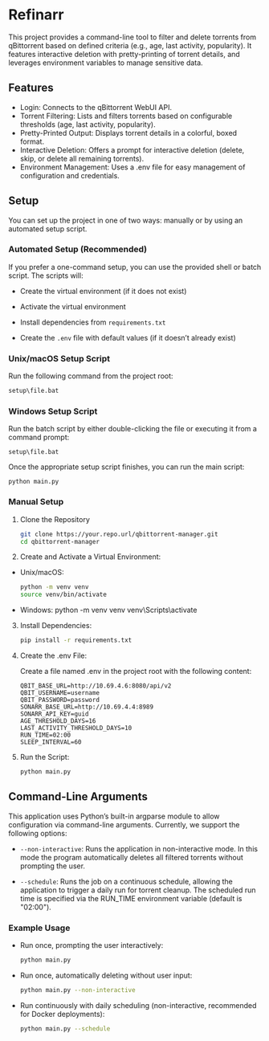# Refinarr

This project provides a command-line tool to filter and delete torrents from qBittorrent based on defined criteria (e.g., age, last activity, popularity). It features interactive deletion with pretty-printing of torrent details, and leverages environment variables to manage sensitive data.

## Features

- Login: Connects to the qBittorrent WebUI API.
- Torrent Filtering: Lists and filters torrents based on configurable thresholds (age, last activity, popularity).
- Pretty-Printed Output: Displays torrent details in a colorful, boxed format.
- Interactive Deletion: Offers a prompt for interactive deletion (delete, skip, or delete all remaining torrents).
- Environment Management: Uses a .env file for easy management of configuration and credentials.

## Setup

You can set up the project in one of two ways: manually or by using an automated setup script.

### Automated Setup (Recommended)
If you prefer a one-command setup, you can use the provided shell or batch script. The scripts will:

- Create the virtual environment (if it does not exist)

- Activate the virtual environment

- Install dependencies from ``requirements.txt``

- Create the ``.env`` file with default values (if it doesn’t already exist)

### Unix/macOS Setup Script
Run the following command from the project root:
````bat 
setup\file.bat
````

### Windows Setup Script

Run the batch script by either double-clicking the file or executing it from a command prompt:
````batch
setup\file.bat
````

Once the appropriate setup script finishes, you can run the main script:
````batch
python main.py
````

### Manual Setup
1. Clone the Repository
    ````bash 
    git clone https://your.repo.url/qbittorrent-manager.git
    cd qbittorrent-manager
    ````
2. Create and Activate a Virtual Environment:

- Unix/macOS:
    ````bash 
    python -m venv venv
    source venv/bin/activate
    ````

- Windows:
python -m venv venv
venv\Scripts\activate

3. Install Dependencies:
    ````bash 
    pip install -r requirements.txt
    ````

4. Create the .env File:

    Create a file named .env in the project root with the following content:

    ````dotenv 
    QBIT_BASE_URL=http://10.69.4.6:8080/api/v2
    QBIT_USERNAME=username
    QBIT_PASSWORD=password
    SONARR_BASE_URL=http://10.69.4.4:8989
    SONARR_API_KEY=guid
    AGE_THRESHOLD_DAYS=16
    LAST_ACTIVITY_THRESHOLD_DAYS=10
    RUN_TIME=02:00
    SLEEP_INTERVAL=60
    ````

5. Run the Script:

    ````bash 
    python main.py
    ````


## Command-Line Arguments
This application uses Python’s built-in argparse module to allow configuration via command-line arguments. Currently, we support the following options:

- ``--non-interactive``:
    Runs the application in non-interactive mode. In this mode the program automatically deletes all filtered torrents without prompting the user.

- ``--schedule``:
    Runs the job on a continuous schedule, allowing the application to trigger a daily run for torrent cleanup. The scheduled run time is specified via the RUN_TIME environment variable (default is "02:00").

### Example Usage

- Run once, prompting the user interactively:
    ````bash
    python main.py
    ````

- Run once, automatically deleting without user input:

    ````bash
    python main.py --non-interactive
    ````

- Run continuously with daily scheduling (non-interactive, recommended for Docker deployments):

    ````bash
    python main.py --schedule
    ````